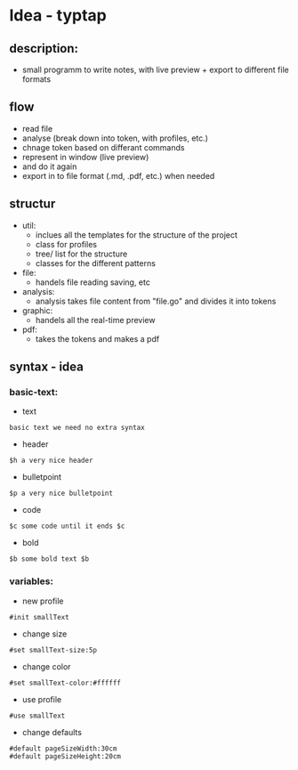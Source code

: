 # Idea - typtap

## description:
* small programm to write notes, with live preview + export to different file formats

## flow 
* read file
* analyse (break down into token, with profiles, etc.)
* chnage token based on differant commands
* represent in window (live preview)
* and do it again
* export in to file format (.md, .pdf, etc.) when needed

## structur
* util:
  * inclues all the templates for the structure of the project
  * class for profiles
  * tree/ list for the structure
  * classes for the different patterns
* file:
  * handels file reading saving, etc
* analysis:
  * analysis takes file content from "file.go" and divides it into tokens
* graphic:
  * handels all the real-time preview
* pdf:
  * takes the tokens and makes a pdf

## syntax - idea
### basic-text:
* text
```
basic text we need no extra syntax
```
* header
```
$h a very nice header
```
* bulletpoint
```
$p a very nice bulletpoint
```
* code
```
$c some code until it ends $c
```
* bold
```
$b some bold text $b
```
### variables:
* new profile
```
#init smallText
```
* change size
```
#set smallText-size:5p
```
* change color
```
#set smallText-color:#ffffff
```
* use profile
```
#use smallText
```
* change defaults
```
#default pageSizeWidth:30cm
#default pageSizeHeight:20cm
```

